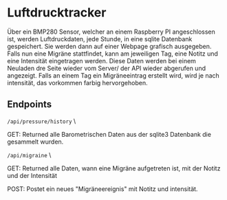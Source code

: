 # Luftdrucktracker
Über ein BMP280 Sensor, welcher an einem Raspberry PI angeschlossen ist, werden Luftdruckdaten, jede Stunde, in eine sqlite Datenbank gespeichert.
Sie werden dann auf einer Webpage grafisch ausgegeben.
Falls nun eine Migräne stattfindet, kann am jeweiligen Tag, eine Notitz und eine Intensität eingetragen werden.
Diese Daten werden bei einem Neuladen dre Seite wieder vom Server/ der API wieder abgerufen und angezeigt.
Falls an einem Tag ein Migräneeintrag erstellt wird, wird je nach intensität, das vorkommen farbig hervorgehoben.

## Endpoints
`/api/pressure/history` \

GET:
Returned alle Barometrischen Daten aus der sqlite3 Datenbank die gesammelt wurden.

`/api/migraine` \

GET:
Returned alle Daten, wann eine Migräne aufgetreten ist, mit der Notitz und der Intensität

POST:
Postet ein neues "Migräneereignis" mit Notitz und intensität.